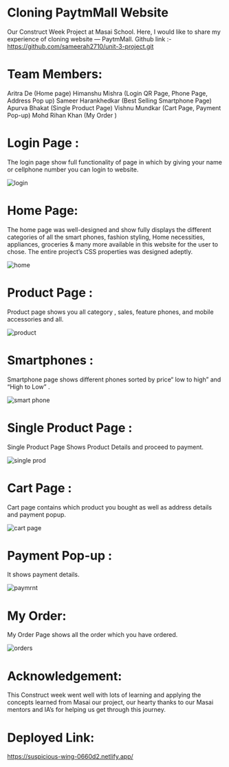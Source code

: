 
# Cloning PaytmMall Website
Our Construct Week Project at Masai School.
Here, I would like to share my experience of cloning website — PaytmMall.
Github link :- https://github.com/sameerah2710/unit-3-project.git
# Team Members:
​Aritra De ​(Home page)
​Himanshu Mishra (Login QR Page, Phone Page, Address Pop up)
​Sameer Harankhedkar (Best Selling Smartphone Page)
Apurva Bhakat ​(Single Product Page)
Vishnu Mundkar (Cart Page, Payment Pop-up)
Mohd Rihan Khan (My Order )
# Login Page :
The login page show full functionality of page in which by giving your name or cellphone number you can login to website.

![login ](https://user-images.githubusercontent.com/91117738/160225121-657de422-6fab-4358-9fa5-6793af742086.png)



# Home Page:
The home page was well-designed and show fully displays the different categories of all the smart phones, fashion styling, Home necessities, appliances, groceries & many more available in this website for the user to chose. The entire project’s CSS properties was designed adeptly.

![home](https://user-images.githubusercontent.com/91117738/160225127-6e26efd3-d823-4675-91f5-6c57e874aa8a.png)



# Product Page :
Product page shows you all category , sales, feature phones, and mobile accessories and all.

![product](https://user-images.githubusercontent.com/91117738/160225134-13175cca-27dc-4587-aca9-7bc721aa67a6.png)


# Smartphones :
Smartphone page shows different phones sorted by price“ low to high” and “High to Low” .

![smart phone](https://user-images.githubusercontent.com/91117738/160225136-2222d50f-26d2-49c2-8685-522c6093ee21.png)


# Single Product Page :
Single Product Page Shows Product Details and proceed to payment.

![single prod](https://user-images.githubusercontent.com/91117738/160225141-9b75b22f-7195-4bd8-aa90-ffba18b3625d.png)


# Cart Page :
Cart page contains which product you bought as well as address details and payment popup.

![cart page](https://user-images.githubusercontent.com/91117738/160225157-e2178739-8681-46d3-8d9f-a9ef3b73ddae.png)



# Payment Pop-up :
It shows payment details.

![paymrnt](https://user-images.githubusercontent.com/91117738/160225163-d98e1fd9-4d4d-4530-aee0-b1f761217833.jpeg)


# My Order:
My Order Page shows all the order which you have ordered.

![orders](https://user-images.githubusercontent.com/91117738/160225169-920ba455-5b27-4be6-957d-f8a5cbbd75d3.png)


# Acknowledgement:
This Construct week went well with lots of learning and applying the concepts learned from Masai
our project, our hearty thanks to our Masai mentors and IA’s for helping us get through this journey.
# Deployed Link: 
https://suspicious-wing-0660d2.netlify.app/
